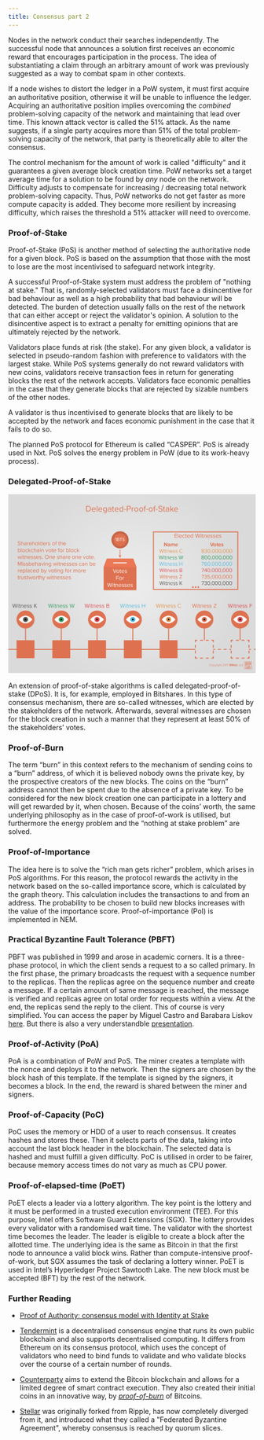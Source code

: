 ```yaml
---
title: Consensus part 2
---
```


<!-- Proof of Work https://www.youtube.com/watch?v=iCYj6BfxxJE -->

Nodes in the network conduct their searches independently. The successful node that announces a solution first receives an economic reward that encourages participation in the process. The idea of substantiating a claim through an arbitrary amount of work was previously suggested as a way to combat spam in other contexts. 

If a node wishes to distort the ledger in a PoW system, it must first acquire an authoritative position, otherwise it will be unable to influence the ledger. Acquiring an authoritative position implies overcoming the *combined* problem-solving capacity of the network and maintaining that lead over time. This known attack vector is called the 51% attack. As the name suggests, if a single party acquires more than 51% of the total problem-solving capacity of the network, that party is theoretically able to alter the consensus. 

The control mechanism for the amount of work is called "difficulty" and it guarantees a given average block creation time. PoW networks set a target average time for a solution to be found by *any* node on the network. Difficulty adjusts to compensate for increasing&nbsp;/ decreasing total network problem-solving capacity. Thus, PoW networks do not get faster as more compute capacity is added. They become more resilient by increasing difficulty, which raises the threshold a 51% attacker will need to overcome. 

### Proof-of-Stake 

<!-- ![](images/pos.png) -->

Proof-of-Stake (PoS) is another method of selecting the authoritative node for a given block. PoS is based on the assumption that those with the most to lose are the most incentivised to safeguard network integrity. 

A successful Proof-of-Stake system must address the problem of "nothing at stake." That is, randomly-selected validators must face a disincentive for bad behaviour as well as a high probability that bad behaviour will be detected. The burden of detection usually falls on the rest of the network that can either accept or reject the validator's opinion. A solution to the disincentive aspect is to extract a penalty for emitting opinions that are ultimately rejected by the network. 

Validators place funds at risk (the stake). For any given block, a validator is selected in pseudo-random fashion with preference to validators with the largest stake. While PoS systems generally do not reward validators with new coins, validators receive transaction fees in return for generating blocks the rest of the network accepts. Validators face economic penalties in the case that they generate blocks that are rejected by sizable numbers of the other nodes. 

A validator is thus incentivised to generate blocks that are likely to be accepted by the network and faces economic punishment in the case that it fails to do so. 

The planned PoS protocol for Ethereum is called “CASPER”.  PoS is already used in Nxt. PoS solves the energy problem in PoW (due to its work-heavy process). 

### Delegated-Proof-of-Stake

![](images/delegated-proof-of-stake.png)

An extension of proof-of-stake algorithms is called delegated-proof-of-stake (DPoS). It is, for example, employed in Bitshares. In this type of consensus mechanism, there are so-called witnesses, which are elected by the stakeholders of the network. Afterwards, several witnesses are chosen for the block creation in such a manner that they represent at least 50% of the stakeholders’ votes.  

### Proof-of-Burn 

<!--  ![](images/pob.png) -->

The term “burn” in this context refers to the mechanism of sending coins to a “burn” address, of which it is believed nobody owns the private key, by the prospective creators of the new blocks. The coins on the “burn” address cannot then be spent due to the absence of a private key. To be considered for the new block creation one can participate in a lottery and will get rewarded by it, when chosen. Because of the coins’ worth, the same underlying philosophy as in the case of proof-of-work is utilised, but furthermore the energy problem and the “nothing at stake problem” are solved. 

### Proof-of-Importance

<!--  ![](images/poi.png) -->

The idea here is to solve the “rich man gets richer” problem, which arises in PoS algorithms. For this reason, the protocol rewards the activity in the network based on the so-called importance score, which is calculated by the graph theory. This calculation includes the transactions to and from an address. The probability to be chosen to build new blocks increases with the value of the importance score. Proof-of-importance (PoI) is implemented in NEM. 

### Practical Byzantine Fault Tolerance (PBFT)

PBFT was published in 1999 and arose in academic corners. It is a three-phase protocol, in which the client sends a request to a so called primary. In the first phase, the primary broadcasts the request with a sequence number to the replicas. Then the replicas agree on the sequence number and create a message. If a certain amount of same message is reached, the message is verified and replicas agree on total order for requests within a view. At the end, the replicas send the reply to the client. This of course is very simplified. You can access the paper by Miguel Castro and Barabara Liskov [here](http://pmg.csail.mit.edu/papers/osdi99.pdf). But there is also a very understandble [presentation](http://www.comp.nus.edu.sg/~rahul/allfiles/cs6234-16-pbft.pdf). 

### Proof-of-Activity (PoA)

PoA is a combination of PoW and PoS. The miner creates a template with the nonce and deploys it to the network. Then the signers are chosen by the block hash of this template. If the template is signed by the signers, it becomes a block. In the end, the reward is shared between the miner and signers.

### Proof-of-Capacity (PoC)

<!--  ![](images/poc.png) -->

PoC uses the memory or HDD of a user to reach consensus. It creates hashes and stores these. Then it selects parts of the data, taking into account the last block header in the blockchain. The selected data is hashed and must fulfill a given difficulty. PoC is utilised in order to be fairer, because memory access times do not vary as much as CPU power. 

### Proof-of-elapsed-time (PoET)

<!--  ![](images/poet.png) -->

PoET elects a leader via a lottery algorithm. The key point is the lottery and it must be performed in a trusted execution environment (TEE). For this purpose, Intel offers Software Guard Extensions (SGX). The lottery provides every validator with a randomised wait time. The validator with the shortest time becomes the leader. The leader is eligible to create a block after the allotted time. The underlying idea is the same as Bitcoin in that the first node to announce a valid block wins. Rather than compute-intensive proof-of-work, but SGX assumes the task of declaring a lottery winner. PoET is used in Intel’s Hyperledger Project Sawtooth Lake. The new block must be accepted (BFT) by the rest of the network.

### Further Reading

- [Proof of Authority: consensus model with Identity at Stake](https://medium.com/oracles-network/proof-of-authority-consensus-model-with-identity-at-stake-d5bd15463256)

- [Tendermint](http://tendermint.com/docs/tendermint.pdf) is a decentralised consensus engine that runs its own public blockchain and also supports decentralised computing. It differs from Ethereum on its consensus protocol, which uses the concept of validators who need to bind funds to validate and who validate blocks over the course of a certain number of rounds.

- [Counterparty](http://counterparty.io/platform/) aims to extend the Bitcoin blockchain and allows for a limited degree of smart contract execution. They also created their initial coins in an innovative way, by [_proof-of-burn_](http://counterparty.io/news/why-proof-of-burn/) of Bitcoins.

- [Stellar](https://www.stellar.org/developers/learn/get-started/get-started.html) was originally forked from Ripple, has now completely diverged from it, and introduced what they called a "Federated Byzantine Agreement", whereby consensus is reached by quorum slices.
